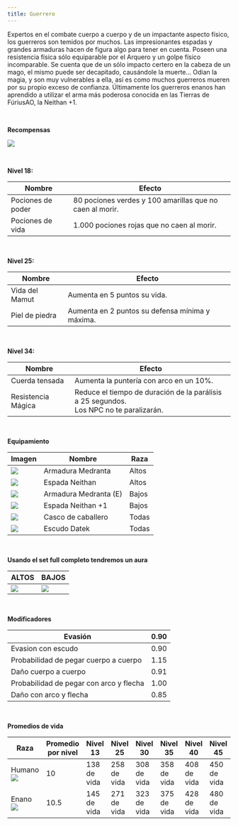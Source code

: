 ```yaml
---
title: Guerrero
---
```


Expertos en el combate cuerpo a cuerpo y de un impactante aspecto físico, los guerreros son temidos por muchos. Las impresionantes espadas y grandes armaduras hacen de figura algo para tener en cuenta. Poseen una resistencia física sólo equiparable por el Arquero y un golpe físico incomparable. Se cuenta que de un sólo impacto certero en la cabeza de un mago, el mismo puede ser decapitado, causándole la muerte... Odian la magia, y son muy vulnerables a ella, así es como muchos guerreros mueren por su propio exceso de confianza. Últimamente los guerreros enanos han aprendido a utilizar el arma más poderosa conocida en las Tierras de FúriusAO, la Neithan +1.

<br />

**Recompensas**

![](images/luchador/guerrero.PNG)

<br />

**Nivel 18:**

| **Nombre** | **Efecto** |
| --- | --- |
| Pociones de poder | 80 pociones verdes y 100 amarillas que no caen al morir. |
| Pociones de vida | 1.000 pociones rojas que no caen al morir. |

<br />

**Nivel 25:**

| **Nombre** | **Efecto** |
| --- | --- |
| Vida del Mamut | Aumenta en 5 puntos su vida. |
| Piel de piedra | Aumenta en 2 puntos su defensa mínima y máxima. |

<br />

**Nivel 34:**

| **Nombre** | **Efecto** |
| --- | --- |
| Cuerda tensada | Aumenta la puntería con arco en un 10%. |
| Resistencia Mágica | Reduce el tiempo de duración de la parálisis a 25 segundos.  <br>Los NPC no te paralizarán. |

<br />

**Equipamiento**

| **Imagen** | **Nombre** | **Raza** |
| --- | --- | --- |
| ![](images/luchador/guerrero/86.png) | Armadura Medranta | Altos |
| ![](images/armitas/127.png) | Espada Neithan | Altos |
| ![](images/luchador/guerrero/87.png) | Armadura Medranta (E) | Bajos |
| ![](images/luchador/guerrero/128.png) | Espada Neithan +1 | Bajos |
| ![](images/cascos/132.png) | Casco de caballero | Todas |
| ![](images/luchador/guerrero/1290.png) | Escudo Datek | Todas |

<br />

**Usando el set full completo tendremos un aura**

| ALTOS | BAJOS |
| --- | --- |
| ![](images/fulles/guerreh.png) | ![](images/fulles/guerreg.png) |

<br />

**Modificadores**

| Evasión | 0.90 |
| --- | --- |
| Evasion con escudo | 0.90 |
| Probabilidad de pegar cuerpo a cuerpo | 1.15 |
| Daño cuerpo a cuerpo | 0.91 |
| Probabilidad de pegar con arco y flecha | 1.00 |
| Daño con arco y flecha | 0.85 |

<br />

**Promedios de vida**

| **Raza** | **Promedio por nivel** | **Nivel 13** | **Nivel 25** | **Nivel 30** | **Nivel 35** | **Nivel 40** | **Nivel 45** |
| --- | --- | --- | --- | --- | --- | --- | --- |
| Humano  <br>![](images/razas/cara_humano.png) | 10  | 138 de vida | 258 de vida | 308 de vida | 358 de vida | 408 de vida | 450 de vida |
| Enano  <br>![](images/razas/cara_enano.png) | 10.5 | 145 de vida | 271 de vida | 323 de vida | 375 de vida | 428 de vida | 480 de vida |
